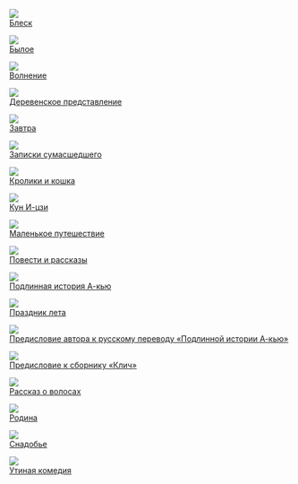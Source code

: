 ![](Блеск.jpg)  
[Блеск](Блеск)

![](Былое.jpg)  
[Былое](Былое)

![](Волнение.jpg)  
[Волнение](Волнение)

![](Деревенское%20представление.jpg)  
[Деревенское представление](Деревенское%20представление)

![](Завтра.jpg)  
[Завтра](Завтра)

![](Записки%20сумасшедшего.jpg)  
[Записки сумасшедшего](Записки%20сумасшедшего)

![](Кролики%20и%20кошка.jpg)  
[Кролики и кошка](Кролики%20и%20кошка)

![](Кун%20И-цзи.jpg)  
[Кун И-цзи](Кун%20И-цзи)

![](Маленькое%20путешествие.jpg)  
[Маленькое путешествие](Маленькое%20путешествие)

![](Повести%20и%20рассказы.jpg)  
[Повести и рассказы](Повести%20и%20рассказы)

![](Подлинная%20история%20А-кью.jpg)  
[Подлинная история А-кью](Подлинная%20история%20А-кью)

![](Праздник%20лета.jpg)  
[Праздник лета](Праздник%20лета)

![](Предисловие%20автора%20к%20русскому%20переводу%20«Подлинной%20истории%20А-кью».jpg)  
[Предисловие автора к русскому переводу «Подлинной истории А-кью»](Предисловие%20автора%20к%20русскому%20переводу%20«Подлинной%20истории%20А-кью»)

![](Предисловие%20к%20сборнику%20«Клич».jpg)  
[Предисловие к сборнику «Клич»](Предисловие%20к%20сборнику%20«Клич»)

![](Рассказ%20о%20волосах.jpg)  
[Рассказ о волосах](Рассказ%20о%20волосах)

![](Родина.jpg)  
[Родина](Родина)

![](Снадобье.jpg)  
[Снадобье](Снадобье)

![](Утиная%20комедия.jpg)  
[Утиная комедия](Утиная%20комедия)
